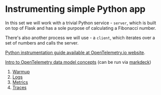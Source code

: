# Instrumenting simple Python app

In this set we will work with a trivial Python service - `server`, which is built on top of Flask
and has a sole purpose of calculating a Fibonacci number.

There's also another process we will use - a `client`, which iterates over a set of numbers and calls
the server.

[Python instrumentation guide available at OpenTelemetry.io website](https://opentelemetry.io/docs/instrumentation/python/getting-started/).

[Intro to OpenTelemetry data model concepts](slides) (can be run via [markdeck](https://github.com/arnehilmann/markdeck))

1. [Warmup](plain)
2. [Logs](logs)
3. [Metrics](metrics)
4. [Traces](traces)
